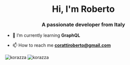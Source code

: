 <h1 align="center">Hi, I'm Roberto</h1>
<h3 align="center">A passionate developer from Italy</h3>

- 🌱 I’m currently learning **GraphQL**

- 📫 How to reach me **corattiroberto@gmail.com**


<img align="center" src="https://github-readme-stats.vercel.app/api?username=korazza&show_icons=true&theme=react" alt="korazza" />
<img align="center" src="https://github-readme-stats.vercel.app/api/top-langs/?username=korazza&layout=compact&hide=html&theme=react&card_width=30" alt="korazza" />

